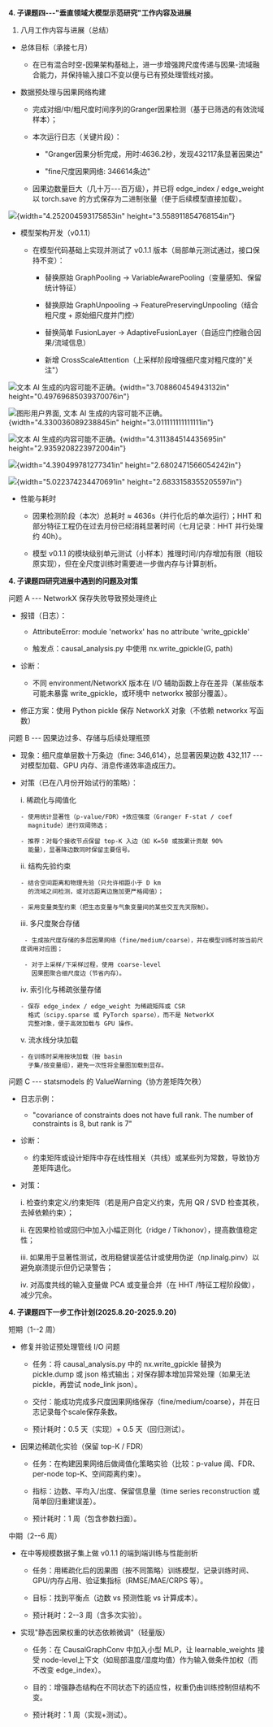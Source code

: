 **4. 子课题四---"垂直领域大模型示范研究"工作内容及进展**

1.  八月工作内容与进展（总结）

- 总体目标（承接七月）

  - 在已有混合时空-因果架构基础上，进一步增强跨尺度传递与因果-流域融合能力，并保持输入接口不变以便与已有预处理管线对接。

- 数据预处理与因果网络构建

  - 完成对细/中/粗尺度时间序列的Granger因果检测（基于已筛选的有效流域样本）；

  - 本次运行日志（关键片段）：

    - "Granger因果分析完成，用时:4636.2秒，发现432117条显著因果边"

    - "fine尺度因果网络: 346614条边"

  - 因果边数量巨大（几十万---百万级），并已将 edge_index / edge_weight
    以 torch.save 的方式保存为二进制张量（便于后续模型直接加载）。

![](media/image1.png){width="4.252004593175853in"
height="3.558911854768154in"}

- 模型架构开发（v0.1.1）

  - 在模型代码基础上实现并测试了 v0.1.1
    版本（局部单元测试通过，接口保持不变）：

    - 替换原始 GraphPooling →
      VariableAwarePooling（变量感知、保留统计特征）

    - 替换原始 GraphUnpooling → FeaturePreservingUnpooling（结合粗尺度 +
      原始细尺度并门控）

    - 替换简单 FusionLayer →
      AdaptiveFusionLayer（自适应门控融合因果/流域信息）

    - 新增 CrossScaleAttention（上采样阶段增强细尺度对粗尺度的"关注"）

![文本 AI
生成的内容可能不正确。](media/image2.png){width="3.708860454943132in"
height="0.49769685039370076in"}

![图形用户界面, 文本 AI
生成的内容可能不正确。](media/image3.png){width="4.330036089238845in"
height="3.011111111111111in"}

![文本 AI
生成的内容可能不正确。](media/image4.png){width="4.311384514435695in"
height="2.9359208223972004in"}

![](media/image5.png){width="4.390499781277341in"
height="2.6802471566054242in"}

![](media/image6.png){width="5.022374234470691in"
height="2.6833158355205597in"}

- 性能与耗时

  - 因果检测阶段（本次）总耗时 ≈ 4636s（并行化后的单次运行）；HHT
    和部分特征工程仍在过去月份已经消耗显著时间（七月记录：HHT 并行处理约
    40h）。

  - 模型 v0.1.1
    的模块级别单元测试（小样本）推理时间/内存增加有限（相较原实现），但在全尺度训练时需要进一步做内存与计算剖析。

**4. 子课题四研究进展中遇到的问题及对策**

问题 A --- NetworkX 保存失败导致预处理终止

- 报错（日志）：

  - AttributeError: module \'networkx\' has no attribute
    \'write_gpickle\'

  - 触发点：causal_analysis.py 中使用 nx.write_gpickle(G, path)

- 诊断：

  - 不同 environment/NetworkX 版本在 I/O
    辅助函数上存在差异（某些版本可能未暴露 write_gpickle，或环境中
    networkx 被部分覆盖）。

- 修正方案：使用 Python pickle 保存 NetworkX 对象（不依赖 networkx
  写函数）

问题 B --- 因果边过多、存储与后续处理瓶颈

- 现象：细尺度单层数十万条边（fine: 346,614），总显著因果边数 432,117
  --- 对模型加载、GPU 内存、消息传递效率造成压力。

- 对策（已在八月份开始试行的策略）：

  i.  稀疏化与阈值化

      - 使用统计显著性（p-value/FDR）+效应强度（Granger F-stat / coef
        magnitude）进行双阈筛选；

      - 推荐：对每个接收节点保留 top-K 入边（如 K=50 或按累计贡献 90%
        能量），显著降边数同时保留主要信号。

  ii. 结构先验约束

      - 结合空间距离和物理先验（只允许相距小于 D km
        的流域之间检测，或对远距离边施加更严格阈值）；

      - 采用变量类型约束（把生态变量与气象变量间的某些交互先天限制）。

  iii. 多尺度聚合存储

       - 生成按尺度存储的多层因果网络（fine/medium/coarse），并在模型训练时按当前尺度调用对应图；

       - 对于上采样/下采样过程，使用 coarse-level
         因果图聚合细尺度边（节省内存）。

  iv. 索引化与稀疏张量存储

      - 保存 edge_index / edge_weight 为稀疏矩阵或 CSR
        格式（scipy.sparse 或 PyTorch sparse），而不是 NetworkX
        完整对象，便于高效加载与 GPU 操作。

  v.  流水线分块加载

      - 在训练时采用按块加载（按 basin
        子集/按变量组），避免一次性将全量图加载到显存。

问题 C --- statsmodels 的 ValueWarning（协方差矩阵欠秩）

- 日志示例：

  - \"covariance of constraints does not have full rank. The number of
    constraints is 8, but rank is 7\"

- 诊断：

  - 约束矩阵或设计矩阵中存在线性相关（共线）或某些列为常数，导致协方差矩阵退化。

- 对策：

  i.  检查约束定义/约束矩阵（若是用户自定义约束，先用 QR / SVD
      检查其秩，去掉依赖约束）；

  ii. 在因果检验或回归中加入小幅正则化（ridge /
      Tikhonov），提高数值稳定性；

  iii. 如果用于显著性测试，改用稳健误差估计或使用伪逆（np.linalg.pinv）以避免崩溃提示但仍记录警告；

  iv. 对高度共线的输入变量做 PCA 或变量合并（在 HHT
      /特征工程阶段做），减少冗余。

**4. 子课题四下一步工作计划(2025.8.20-2025.9.20)**

短期（1--2 周）

- 修复并验证预处理管线 I/O 问题

  - 任务：将 causal_analysis.py 中的 nx.write_gpickle 替换为 pickle.dump
    或 json 格式输出；对保存脚本增加异常处理（如果无法 pickle，再尝试
    node_link json）。

  - 交付：能成功完成多尺度因果网络保存（fine/medium/coarse），并在日志记录每个scale保存条数。

  - 预计耗时：0.5 天（实现）+ 0.5 天（回归测试）。

- 因果边稀疏化实验（保留 top-K / FDR）

  - 任务：在构建因果网络后做阈值化策略实验（比较：p-value
    阈、FDR、per-node top-K、空间距离约束）。

  - 指标：边数、平均入/出度、保留信息量（time series reconstruction
    或简单回归重建误差）。

  - 预计耗时：1 周（包含参数扫面）。

中期（2--6 周）

- 在中等规模数据子集上做 v0.1.1 的端到端训练与性能剖析

  - 任务：用稀疏化后的因果图（按不同策略）训练模型，记录训练时间、GPU/内存占用、验证集指标（RMSE/MAE/CRPS
    等）。

  - 目标：找到平衡点（边数 vs 预测性能 vs 计算成本）。

  - 预计耗时：2--3 周（含多次实验）。

- 实现"静态因果权重的状态依赖微调"（轻量版）

  - 任务：在 CausalGraphConv 中加入小型 MLP，让 learnable_weights 接受
    node-level上下文（如局部温度/湿度均值）作为输入做条件加权（而不改变
    edge_index）。

  - 目的：增强静态结构在不同状态下的适应性，权重仍由训练控制但结构不变。

  - 预计耗时：1 周（实现+测试）。
